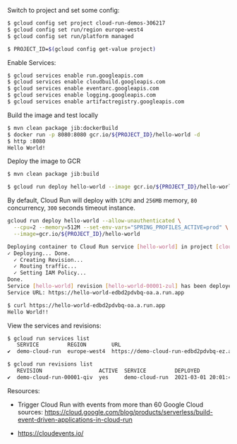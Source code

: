 Switch to project and set some config:

```bash
$ gcloud config set project cloud-run-demos-306217
$ gcloud config set run/region europe-west4
$ gcloud config set run/platform managed 
```

```bash
$ PROJECT_ID=$(gcloud config get-value project)
```

Enable Services:

```bash
$ gcloud services enable run.googleapis.com
$ gcloud services enable cloudbuild.googleapis.com
$ gcloud services enable eventarc.googleapis.com
$ gcloud services enable logging.googleapis.com
$ gcloud services enable artifactregistry.googleapis.com
````


Build the image and test locally

```bash
$ mvn clean package jib:dockerBuild
$ docker run -p 8080:8080 gcr.io/${PROJECT_ID}/hello-world -d
$ http :8080
Hello World!
```

Deploy the image to GCR

```bash
$ mvn clean package jib:build
```

```bash
$ gcloud run deploy hello-world --image gcr.io/${PROJECT_ID}/hello-world --allow-unauthenticated
```

By default, Cloud Run will deploy with `1CPU` and `256MB` memory, `80` concurrency, `300` seconds timeout instance.

```bash
gcloud run deploy hello-world --allow-unauthenticated \
  --cpu=2 --memory=512M --set-env-vars="SPRING_PROFILES_ACTIVE=prod" \
  --image=gcr.io/${PROJECT_ID}/hello-world
```


```bash
Deploying container to Cloud Run service [hello-world] in project [cloud-run-demos-306217] region [europe-west6]
✓ Deploying... Done.
  ✓ Creating Revision...
  ✓ Routing traffic...
  ✓ Setting IAM Policy...
Done.
Service [hello-world] revision [hello-world-00001-zul] has been deployed and is serving 100 percent of traffic.
Service URL: https://hello-world-edbd2pdvbq-oa.a.run.app
```

```bash
$ curl https://hello-world-edbd2pdvbq-oa.a.run.app
Hello World!!
```

View the services and revisions:

```bash
$ gcloud run services list
   SERVICE         REGION        URL                                             LAST DEPLOYED BY                       LAST DEPLOYED AT
✔  demo-cloud-run  europe-west4  https://demo-cloud-run-edbd2pdvbq-ez.a.run.app  zoltan.altfatter@cloudnativecoach.com  2021-03-01T20:03:04.581764Z
```

```bash
$ gcloud run revisions list
   REVISION                  ACTIVE  SERVICE         DEPLOYED                 DEPLOYED BY
✔  demo-cloud-run-00001-qiv  yes     demo-cloud-run  2021-03-01 20:01:44 UTC  zoltan.altfatter@cloudnativecoach.com
```



Resources:

* Trigger Cloud Run with events from more than 60 Google Cloud sources:
https://cloud.google.com/blog/products/serverless/build-event-driven-applications-in-cloud-run

* https://cloudevents.io/

